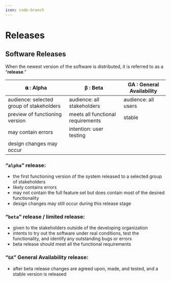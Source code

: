 ```yaml
---
icon: code-branch
---
```


# Releases

## Software Releases

When the newest version of the software is distributed, it is referred to as a “**release**.”&#x20;

| 𝛂 : Alpha                               | β : Beta                          | GA : General Availability |
| ---------------------------------------- | --------------------------------- | ------------------------- |
| audience: selected group of stakeholders | audience: all stakeholders        | audience: all users       |
| preview of functioning version           | meets all functional requirements | stable                    |
| may contain errors                       | intention: user testing           |                           |
| design changes may occur                 |                                   |                           |

### “**`alpha`**” release:&#x20;

* the first functioning version of the system released to a selected group of stakeholders
* likely contains errors &#x20;
* may not contain the full feature set but does contain most of the desired functionality
* design changes may still occur during this release stage

### “**`beta`**” release / limited release:

* given to the stakeholders outside of the developing organization
* intents to try out the software under real conditions, test the functionality, and identify any outstanding bugs or errors
* beta release should meet all the functional requirements

### “**`GA`**” General Availability release:

* after beta release changes are agreed upon, made, and tested, and a stable version is released



